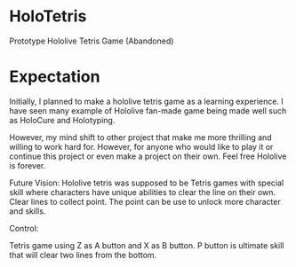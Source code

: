 # HoloTetris
Prototype Hololive Tetris Game (Abandoned)

# Expectation

Initially, I planned to make a hololive tetris game as a learning experience. I have seen many example of Hololive fan-made game being made well such as HoloCure and Holotyping.

However, my mind shift to other project that make me more thrilling and willing to work hard for. However, for anyone who would like to play it or continue this project or even make a project on their own. 
Feel free Hololive is forever.

Future Vision:
Hololive tetris was supposed to be Tetris games with special skill where characters have unique abilities to clear the line on their own. Clear lines to collect point.
The point can be use to unlock more character and skills.

Control:

Tetris game using Z as A button and X as B button. 
P button is ultimate skill that will clear two lines from the bottom.

